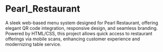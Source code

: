 # Pearl_Restaurant
A sleek web-based menu system designed for Pearl Restaurant, offering elegant QR code integration, responsive design, and seamless branding. Powered by HTML/CSS, this project allows quick access to restaurant offerings via mobile scans, enhancing customer experience and modernizing table service.
